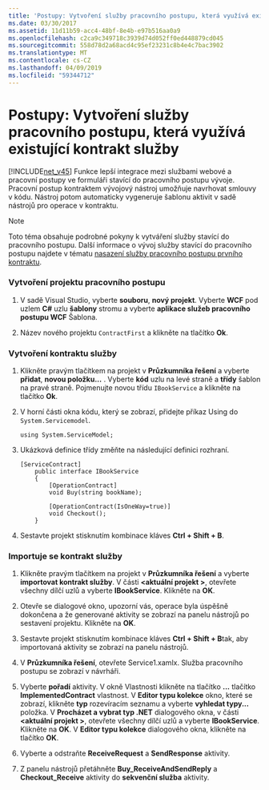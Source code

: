 ```yaml
---
title: 'Postupy: Vytvoření služby pracovního postupu, která využívá existující kontrakt služby'
ms.date: 03/30/2017
ms.assetid: 11d11b59-acc4-48bf-8e4b-e97b516aa0a9
ms.openlocfilehash: c2ca9c349718c3939d74d052ff0ed448879cd045
ms.sourcegitcommit: 558d78d2a68acd4c95ef23231c8b4e4c7bac3902
ms.translationtype: MT
ms.contentlocale: cs-CZ
ms.lasthandoff: 04/09/2019
ms.locfileid: "59344712"
---
```

# <a name="how-to-create-a-workflow-service-that-consumes-an-existing-service-contract"></a>Postupy: Vytvoření služby pracovního postupu, která využívá existující kontrakt služby
[!INCLUDE[net_v45](../../../includes/net-v45-md.md)] Funkce lepší integrace mezi službami webové a pracovní postupy ve formuláři stavící do pracovního postupu vývoje. Pracovní postup kontraktem vývojový nástroj umožňuje navrhovat smlouvy v kódu. Nástroj potom automaticky vygeneruje šablonu aktivit v sadě nástrojů pro operace v kontraktu.  
  
> [!NOTE]
>  Toto téma obsahuje podrobné pokyny k vytváření služby stavící do pracovního postupu. Další informace o vývoj služby stavící do pracovního postupu najdete v tématu [nasazení služby pracovního postupu prvního kontraktu](contract-first-workflow-service-development.md).  
  
### <a name="creating-the-workflow-project"></a>Vytvoření projektu pracovního postupu  
  
1. V sadě Visual Studio, vyberte **souboru**, **nový projekt**. Vyberte **WCF** pod uzlem **C#** uzlu **šablony** stromu a vyberte **aplikace služeb pracovního postupu WCF** Šablona.  
  
2. Název nového projektu `ContractFirst` a klikněte na tlačítko **Ok**.  
  
### <a name="creating-the-service-contract"></a>Vytvoření kontraktu služby  
  
1. Klikněte pravým tlačítkem na projekt v **Průzkumníka řešení** a vyberte **přidat**, **novou položku...** . Vyberte **kód** uzlu na levé straně a **třídy** šablon na pravé straně. Pojmenujte novou třídu `IBookService` a klikněte na tlačítko **Ok**.  
  
2. V horní části okna kódu, který se zobrazí, přidejte příkaz Using do `System.Servicemodel`.  
  
    ```  
    using System.ServiceModel;  
    ```  
  
3. Ukázková definice třídy změňte na následující definici rozhraní.  
  
    ```  
    [ServiceContract]  
        public interface IBookService  
        {  
            [OperationContract]  
            void Buy(string bookName);  
  
            [OperationContract(IsOneWay=true)]  
            void Checkout();  
        }  
    ```  
  
4. Sestavte projekt stisknutím kombinace kláves **Ctrl + Shift + B**.  
  
### <a name="importing-the-service-contract"></a>Importuje se kontrakt služby  
  
1. Klikněte pravým tlačítkem na projekt v **Průzkumníka řešení** a vyberte **importovat kontrakt služby**. V části  **\<aktuální projekt >**, otevřete všechny dílčí uzlů a vyberte **IBookService**. Klikněte na **OK**.  
  
2. Otevře se dialogové okno, upozorní vás, operace byla úspěšně dokončena a že generované aktivity se zobrazí na panelu nástrojů po sestavení projektu. Klikněte na **OK**.  
  
3. Sestavte projekt stisknutím kombinace kláves **Ctrl + Shift + B**tak, aby importovaná aktivity se zobrazí na panelu nástrojů.  
  
4. V **Průzkumníka řešení**, otevřete Service1.xamlx. Služba pracovního postupu se zobrazí v návrháři.  
  
5. Vyberte **pořadí** aktivity. V okně Vlastnosti klikněte na tlačítko **...** tlačítko **ImplementedContract** vlastnost. V **Editor typu kolekce** okno, které se zobrazí, klikněte **typ** rozevíracím seznamu a vyberte **vyhledat typy...** položka. V **Procházet a vybrat typ .NET** dialogového okna, v části  **\<aktuální projekt >**, otevřete všechny dílčí uzlů a vyberte **IBookService**. Klikněte na **OK**. V **Editor typu kolekce** dialogového okna, klikněte na tlačítko **OK**.  
  
6. Vyberte a odstraňte **ReceiveRequest** a **SendResponse** aktivity.  
  
7. Z panelu nástrojů přetáhněte **Buy_ReceiveAndSendReply** a **Checkout_Receive** aktivity do **sekvenční služba** aktivity.
